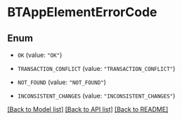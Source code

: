# BTAppElementErrorCode

## Enum


* `OK` (value: `"OK"`)

* `TRANSACTION_CONFLICT` (value: `"TRANSACTION_CONFLICT"`)

* `NOT_FOUND` (value: `"NOT_FOUND"`)

* `INCONSISTENT_CHANGES` (value: `"INCONSISTENT_CHANGES"`)


[[Back to Model list]](../README.md#documentation-for-models) [[Back to API list]](../README.md#documentation-for-api-endpoints) [[Back to README]](../README.md)


